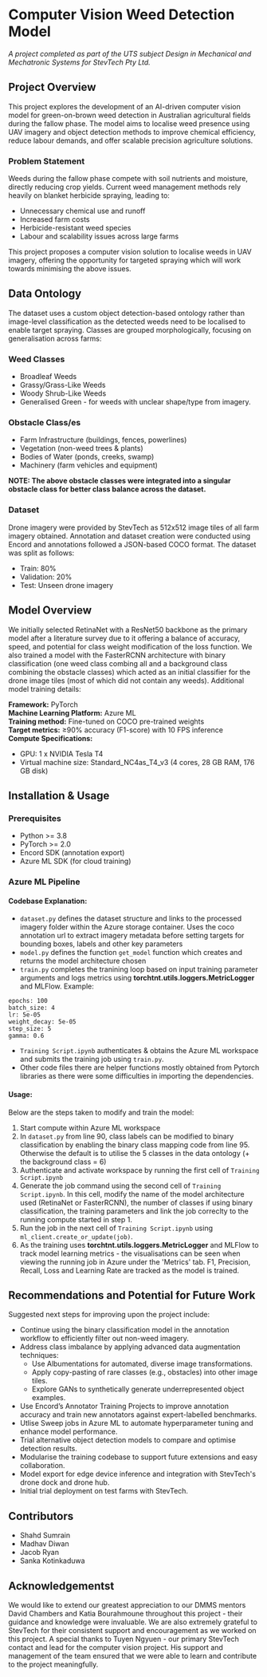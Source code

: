 # Computer Vision Weed Detection Model
_A project completed as part of the UTS subject Design in Mechanical and Mechatronic Systems for StevTech Pty Ltd._

## Project Overview
This project explores the development of an AI-driven computer vision model for green-on-brown weed detection in Australian agricultural fields during the fallow phase. The model aims to localise weed presence using UAV imagery and object detection methods to improve chemical efficiency, reduce labour demands, and offer scalable precision agriculture solutions.

### Problem Statement
Weeds during the fallow phase compete with soil nutrients and moisture, directly reducing crop yields.
Current weed management methods rely heavily on blanket herbicide spraying, leading to:
- Unnecessary chemical use and runoff
- Increased farm costs
- Herbicide-resistant weed species
- Labour and scalability issues across large farms

This project proposes a computer vision solution to localise weeds in UAV imagery, offering the opportunity for targeted spraying which will work towards minimising the above issues.

## Data Ontology
The dataset uses a custom object detection-based ontology rather than image-level classification as the detected weeds need to be localised to enable target spraying. Classes are grouped morphologically, focusing on generalisation across farms:

### Weed Classes
- Broadleaf Weeds
- Grassy/Grass-Like Weeds
- Woody Shrub-Like Weeds
- Generalised Green - for weeds with unclear shape/type from imagery.

### Obstacle Class/es
- Farm Infrastructure (buildings, fences, powerlines)
- Vegetation (non-weed trees & plants)
- Bodies of Water (ponds, creeks, swamp)
- Machinery (farm vehicles and equipment)

**NOTE: The above obstacle classes were integrated into a singular obstacle class for better class balance across the dataset.**

### Dataset
Drone imagery were provided by StevTech as 512x512 image tiles of all farm imagery obtained. Annotation and dataset creation were conducted using Encord and annotations followed a JSON-based COCO format. The dataset was split as follows:
- Train: 80%
- Validation: 20%
- Test: Unseen drone imagery

## Model Overview
We initially selected RetinaNet with a ResNet50 backbone as the primary model after a literature survey due to it offering a balance of accuracy, speed, and potential for class weight modification of the loss function. We also trained a model with the FasterRCNN architecture with binary classification (one weed class combing all and a background class combining the obstacle classes) which acted as an initial classifier for the drone image tiles (most of which did not contain any weeds). Additional model training details:

**Framework:** PyTorch\
**Machine Learning Platform:** Azure ML\
**Training method:** Fine-tuned on COCO pre-trained weights\
**Target metrics:** ≥90% accuracy (F1-score) with 10 FPS inference\
**Compute Specifications:**
- GPU: 1 x NVIDIA Tesla T4
- Virtual machine size: Standard_NC4as_T4_v3 (4 cores, 28 GB RAM, 176 GB disk)

## Installation & Usage

### Prerequisites
- Python >= 3.8
- PyTorch >= 2.0
- Encord SDK (annotation export)
- Azure ML SDK (for cloud training)

### Azure ML Pipeline

#### Codebase Explanation:
- `dataset.py` defines the dataset structure and links to the processed imagery folder within the Azure storage container. Uses the coco annotation url to extract imagery metadata before setting targets for bounding boxes, labels and other key parameters
- `model.py` defines the function `get_model` function which creates and returns the model architecture chosen
- `train.py` completes the tranining loop based on input training parameter arguments and logs metrics using **torchtnt.utils.loggers.MetricLogger** and MLFlow. Example:
```
epochs: 100
batch_size: 4
lr: 5e-05
weight_decay: 5e-05
step_size: 5
gamma: 0.6
```
- `Training Script.ipynb` authenticates & obtains the Azure ML workspace and submits the training job using `train.py`.
- Other code files there are helper functions mostly obtained from Pytorch libraries as there were some difficulties in importing the dependencies.

#### Usage:
Below are the steps taken to modify and train the model:
1. Start compute within Azure ML workspace
2. In `dataset.py` from line 90, class labels can be modified to binary classification by enabling the binary class mapping code from line 95. Otherwise the default is to utilise the 5 classes in the data ontology (+ the background class = 6)
3. Authenticate and activate workspace by running the first cell of `Training Script.ipynb`
4. Generate the job command using the second cell of `Training Script.ipynb`. In this cell, modify the name of the model architecture used (RetinaNet or FasterRCNN), the number of classes if using binary classification, the training parameters and link the job correclty to the running compute started in step 1.
5. Run the job in the next cell of `Training Script.ipynb` using `ml_client.create_or_update(job)`.
6. As the training uses **torchtnt.utils.loggers.MetricLogger** and MLFlow to track model learning metrics - the visualisations can be seen when viewing the running job in Azure under the 'Metrics' tab. F1, Precision, Recall, Loss and Learning Rate are tracked as the model is trained.

## Recommendations and Potential for Future Work
Suggested next steps for improving upon the project include:
- Continue using the binary classification model in the annotation workflow to efficiently filter out non-weed imagery.
- Address class imbalance by applying advanced data augmentation techniques:
  - Use Albumentations for automated, diverse image transformations.
  - Apply copy-pasting of rare classes (e.g., obstacles) into other image tiles.
  - Explore GANs to synthetically generate underrepresented object examples.
- Use Encord’s Annotator Training Projects to improve annotation accuracy and train new annotators against expert-labelled benchmarks.
- Utlise Sweep jobs in Azure ML to automate hyperparameter tuning and enhance model performance.
- Trial alternative object detection models to compare and optimise detection results.
- Modularise the training codebase to support future extensions and easy collaboration.
- Model export for edge device inference and integration with StevTech's drone dock and drone hub.
- Initial trial deployment on test farms with StevTech.

## Contributors
- Shahd Sumrain
- Madhav Diwan
- Jacob Ryan
- Sanka Kotinkaduwa

## Acknowledgementst
We would like to extend our greatest appreciation to our DMMS mentors David Chambers and Katia Bourahmoune throughout this project - their guidance and knowledge were invaluable. We are also extremely grateful to StevTech for their consistent support and encouragement as we worked on this project. A special thanks to Tuyen Ngyuen - our primary StevTech contact and lead for the computer vision project. His support and management of the team ensured that we were able to learn and contribute to the project meaningfully.


 

